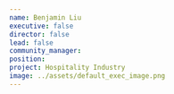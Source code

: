 ```yaml
---
name: Benjamin Liu
executive: false
director: false
lead: false
community_manager:   
position:  
project: Hospitality Industry
image: ../assets/default_exec_image.png
---
```


